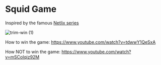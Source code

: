 # Squid Game
Inspired by the famous [Netlix series](https://www.netflix.com/in/title/81040344)

![trim-win (1)](https://user-images.githubusercontent.com/41156157/146472483-dd4cefe1-55a7-4fe2-81bd-bac32a7b3315.gif)

How to win the game: https://www.youtube.com/watch?v=tdwwY1QeSxA

How NOT to win the game: https://www.youtube.com/watch?v=mSCoIqiz92M